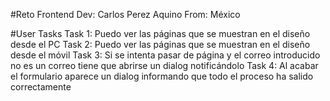 #Reto Frontend
Dev: Carlos Perez Aquino
From: México

#User Tasks
Task 1: Puedo ver las páginas que se muestran en el diseño desde el PC
Task 2: Puedo ver las páginas que se muestran en el diseño desde el móvil
Task 3: Si se intenta pasar de página y el correo introducido no es un correo tiene que abrirse un dialog notificándolo
Task 4: Al acabar el formulario aparece un dialog informando que todo el proceso ha salido correctamente